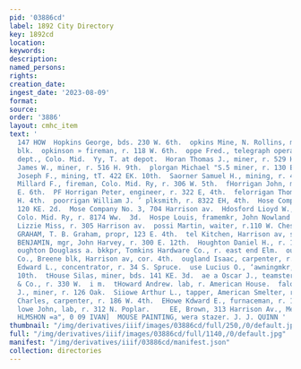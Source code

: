 ```yaml
---
pid: '03886cd'
label: 1892 City Directory
key: 1892cd
location: 
keywords: 
description: 
named_persons: 
rights: 
creation_date: 
ingest_date: '2023-08-09'
format: 
source: 
order: '3886'
layout: cmhc_item
text: '                                                                               HOP
  147 HOW  Hopkins George, bds. 230 W. 6th.  opkins Mine, N. Rollins, mgr, 22 De Maineville
  blk.  opkinson » fireman, r. 118 W. 6th.  oppe Fred., telegraph operator, freight
  dept., Colo. Mid.  Yy, T. at depot.  Horan Thomas J., miner, r. 529 HB. 5th.  ford
  James W., miner, r. 516 H. 9th.  plorgan Michael "S.5 miner, r. 130 E. 6th.  forner
  Joseph F., mining, tT. 422 EK. 10th.  Saorner Samuel H., mining, r. 424 E. 10th.  Morrell
  Millard F., fireman, Colo. Mid. Ry, r. 306 W. 5th.  fHorrigan John, miner, r. 400
  E. 6th.  PF Horrigan Peter, engineer, r. 322 E, 4th.  felorrigan Thomas H., r. 308
  H. 4th.  poorrigan William J. ’ plksmith, r. 8322 EH, 4th.  Hose Company No. 2,
  120 KE. 2d.  Mose Company No. 3, 704 Harrison av.  Hdosford Lioyd W., brakeman,
  Colo. Mid. Ry, r. 8174 Ww.  3d.  Hospe Louis, framemkr, John Nowland & Co.  AHossli
  Lizzie Miss, r. 305 Harrison av.  possi Martin, waiter, r.110 W. Chestnut.  TEL
  GRAHAM, T. B. Graham, propr, 123 E. 4th.  tel Kitchen, Harrison av, sw. cor. 7th.  HOUGH
  BENJAMIN, mgr, John Harvey, r. 300 E. 12th.  Houghton Daniel H., r. 125 W. Chestnut.  FE
  oughton Douglass a. bkkpr, Tomkins Hardware Co., r. east end Elm.  oughton Mining
  Co., Breene blk, Harrison av, cor. 4th.  ougland Isaac, carpenter, r. 132 Ww. Front.  use
  Edward L., concentrator, r. 34 S. Spruce.  use Lucius O., ‘awningmkr, r. 214 EK.
  10th.  tHouse Silas, miner, bds. 141 KE. 3d.  ae a Oscar J., teamster, Pierce, Hasley
  & Co., r. 330 W.  i m.  tHoward Andrew. lab, r. American House.  faloward Frank
  J., miner, r. 126 Oak.  Siiowe Arthur L., tapper, American Smelter, r. 105 E. 8th.  KHowe
  Charles, carpenter, r. 186 W. 4th.  EHowe Kdward E., furnaceman, r. 136 W. 4th.  ee
  lowe John, lab, r. 312 N. Poplar.     EE, Brown, 313 Harrison Av., Men’s Furnisher  Woo
  HLMSHON =a", 0 09 IVAN]  MOUSE PAINTING, wera stazer. J. J. QUINN '
thumbnail: "/img/derivatives/iiif/images/03886cd/full/250,/0/default.jpg"
full: "/img/derivatives/iiif/images/03886cd/full/1140,/0/default.jpg"
manifest: "/img/derivatives/iiif/03886cd/manifest.json"
collection: directories
---
```

